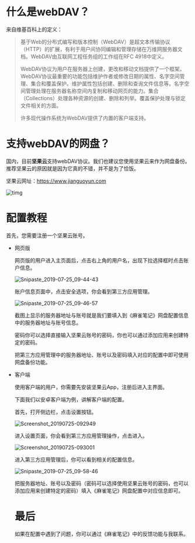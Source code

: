 # 什么是webDAV？

来自维基百科上的定义：

> 基于Web的分布式编写和版本控制（WebDAV）是超文本传输协议（HTTP）的扩展，有利于用户间协同编辑和管理存储在万维网服务器文档。WebDAV由互联网工程任务组的工作组在RFC 4918中定义。
>
> WebDAV协议为用户在服务器上创建，更改和移动文档提供了一个框架。WebDAV协议最重要的功能包括维护作者或修改日期的属性、名字空间管理、集合和覆盖保护。维护属性包括创建、删除和查询文件信息等。名字空间管理处理在服务器名称空间内复制和移动网页的能力。集合（Collections）处理各种资源的创建、删除和列举。覆盖保护处理与锁定文件相关的方面。
>
> 许多现代操作系统为WebDAV提供了内置的客户端支持。

# 支持webDAV的网盘？

国内，目前**坚果云**支持webDAV协议。我们也建议您使用坚果云来作为网盘备份。推荐坚果云的原因就是因为它真的不错，并不是为了恰饭。

坚果云网址：https://www.jianguoyun.com

![timg](https://github.com/chrissen0814/CardResources/blob/master/app/src/main/res/drawable/timg.jpg)

# 配置教程

首先，您需要注册一个坚果云账号。

* 网页版

  网页版的用户进入主页面后，点击右上角的用户名，出现下拉选择框时点击账户信息。

  ![Snipaste_2019-07-25_09-44-43](https://github.com/chrissen0814/CardResources/blob/master/app/src/main/res/drawable/Snipaste_2019-07-25_09-44-43.png)

  账户信息页面中，点击安全选项，你会看到第三方应用管理。

  ![Snipaste_2019-07-25_09-46-57](https://github.com/chrissen0814/CardResources/blob/master/app/src/main/res/drawable/Snipaste_2019-07-25_09-46-57.png)

  截图上显示的服务器地址与账号就是我们要填入到《麻雀笔记》网盘配置信息中的服务器地址与账号信息。

  密码你可以选择直接输入坚果云账号的密码，你也可以通过添加应用来创建特定的密码。

  把第三方应用管理中的服务器地址、账号以及密码填入对应的配置中即可使用网盘备份功能。

* 客户端

  使用客户端的用户，你需要先安装坚果云App，注册后进入主界面。

  下面我们以安卓客户端为例，讲解客户端的配置。

  首先，打开侧边栏，点击设置按钮。

  ![Screenshot_20190725-092949](https://github.com/chrissen0814/CardResources/blob/master/app/src/main/res/drawable/Screenshot_20190725-092949.png)

  进入设置页面，你会看到第三方应用管理操作，点击进入。

  ![Screenshot_20190725-093001](https://github.com/chrissen0814/CardResources/blob/master/app/src/main/res/drawable/Screenshot_20190725-093001.png)

  进入第三方应用管理后，你可以看到相关的配置信息。

  ![Snipaste_2019-07-25_09-58-46](https://github.com/chrissen0814/CardResources/blob/master/app/src/main/res/drawable/Snipaste_2019-07-25_09-58-46.png)

  把服务器地址、账号以及密码（密码可以选择使用坚果云账号的密码，也可以添加应用来创建特定的密码）填入《麻雀笔记》网盘配置中对应信息即可。

  # 最后

  如果在配置中遇到了问题，你可以通过《麻雀笔记》中的反馈功能与我联系。
